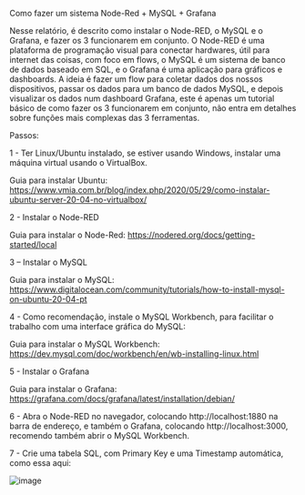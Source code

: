Como fazer um sistema Node-Red + MySQL + Grafana

Nesse relatório, é descrito como instalar o Node-RED, o MySQL e o Grafana, e fazer os 3 funcionarem em conjunto.
O Node-RED é uma plataforma de programação visual para conectar hardwares, útil para internet das coisas, com foco em flows, o MySQL é um sistema de banco de dados baseado em SQL, e o Grafana é uma aplicação para gráficos e dashboards.
A ideia é fazer um flow para coletar dados dos nossos dispositivos, passar os dados para um banco de dados MySQL, e depois visualizar os dados num dashboard Grafana, este é apenas um tutorial básico de como fazer os 3 funcionarem em conjunto, não entra em detalhes sobre funções mais complexas das 3 ferramentas.

Passos:

1 - Ter Linux/Ubuntu instalado, se estiver usando Windows, instalar uma máquina virtual usando o VirtualBox.

Guia para instalar Ubuntu: https://www.vmia.com.br/blog/index.php/2020/05/29/como-instalar-ubuntu-server-20-04-no-virtualbox/

2 - Instalar o Node-RED

Guia para instalar o Node-Red: https://nodered.org/docs/getting-started/local

3 – Instalar o MySQL

Guia para instalar o MySQL: https://www.digitalocean.com/community/tutorials/how-to-install-mysql-on-ubuntu-20-04-pt

4 - Como recomendação, instale o MySQL Workbench, para facilitar o trabalho com uma interface gráfica do MySQL:

Guia para instalar o MySQL Workbench: https://dev.mysql.com/doc/workbench/en/wb-installing-linux.html

5 - Instalar o Grafana

Guia para instalar o Grafana: https://grafana.com/docs/grafana/latest/installation/debian/

6 - Abra o Node-RED no navegador, colocando http://localhost:1880 na barra de endereço, e também o Grafana, colocando http://localhost:3000, recomendo também abrir o MySQL Workbench.

7 - Crie uma tabela SQL, com Primary Key e uma Timestamp automática, como essa aqui:

![image](https://user-images.githubusercontent.com/25162231/101772504-32803580-3aca-11eb-8bde-7c60f89f270f.png)
